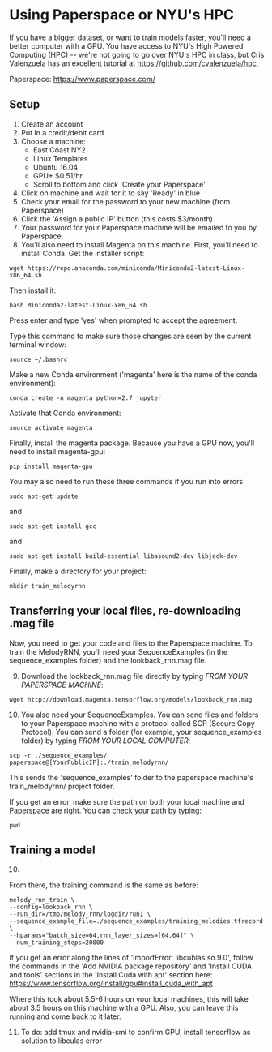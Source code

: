 # Using Paperspace or NYU's HPC

If you have a bigger dataset, or want to train models faster, you'll need a better computer with a GPU. You have access to NYU's High Powered Computing (HPC) -- we're not going to go over NYU's HPC in class, but Cris Valenzuela has an excellent tutorial at https://github.com/cvalenzuela/hpc.

Paperspace: https://www.paperspace.com/

## Setup

1. Create an account
2. Put in a credit/debit card
3. Choose a machine:
    * East Coast NY2
    * Linux Templates
    * Ubuntu 16.04
    * GPU+  $0.51/hr
    * Scroll to bottom and click 'Create your Paperspace'
4. Click on machine and wait for it to say 'Ready' in blue
5. Check your email for the password to your new machine (from Paperspace)
6. Click the 'Assign a public IP' button (this costs $3/month)
7. Your password for your Paperspace machine will be emailed to you by Paperspace.
8. You'll also need to install Magenta on this machine. First, you'll need to install Conda. Get the installer script:

```
wget https://repo.anaconda.com/miniconda/Miniconda2-latest-Linux-x86_64.sh
```

Then install it:

```
bash Miniconda2-latest-Linux-x86_64.sh
```

Press enter and type 'yes' when prompted to accept the agreement.

Type this command to make sure those changes are seen by the current terminal window:

```
source ~/.bashrc
```

Make a new Conda environment ('magenta' here is the name of the conda environment):

```
conda create -n magenta python=2.7 jupyter
```

Activate that Conda environment:

```
source activate magenta
```

Finally, install the magenta package. Because you have a GPU now, you'll need to install magenta-gpu:

```
pip install magenta-gpu
```

You may also need to run these three commands if you run into errors:

```
sudo apt-get update
```

and

```
sudo apt-get install gcc
```

and

```
sudo apt-get install build-essential libasound2-dev libjack-dev
```

Finally, make a directory for your project:

```
mkdir train_melodyrnn
``` 

## Transferring your local files, re-downloading .mag file

Now, you need to get your code and files to the Paperspace machine. To train the MelodyRNN, you'll need your SequenceExamples (in the sequence_examples folder) and the lookback_rnn.mag file.

9. Download the lookback_rnn.mag file directly by typing *FROM YOUR PAPERSPACE MACHINE*:

```wget http://download.magenta.tensorflow.org/models/lookback_rnn.mag```

10. You also need your SequenceExamples. You can send files and folders to your Paperspace machine with a protocol called SCP (Secure Copy Protocol). You can send a folder (for example, your sequence_examples folder) by typing *FROM YOUR LOCAL COMPUTER*: 

```
scp -r ./sequence_examples/ paperspace@[YourPublicIP]:./train_melodyrnn/
```

This sends the 'sequence_examples' folder to the paperspace machine's train_melodyrnn/ project folder. 

If you get an error, make sure the path on both your local machine and Paperspace are right. You can check your path by typing:

```
pwd
```


## Training a model

10. 


From there, the training command is the same as before:

```
melody_rnn_train \
--config=lookback_rnn \
--run_dir=/tmp/melody_rnn/logdir/run1 \
--sequence_example_file=./sequence_examples/training_melodies.tfrecord \
--hparams="batch_size=64,rnn_layer_sizes=[64,64]" \
--num_training_steps=20000
```

If you get an error along the lines of 'ImportError: libcublas.so.9.0', follow the commands in the 'Add NVIDIA package repository' and 'Install CUDA and tools' sections in the 'Install Cuda with apt' section here: https://www.tensorflow.org/install/gpu#install_cuda_with_apt

Where this took about 5.5-6 hours on your local machines, this will take about 3.5 hours on this machine with a GPU. Also, you can leave this running and come back to it later.

11. To do: add tmux and nvidia-smi to confirm GPU, install tensorflow as solution to libculas error

